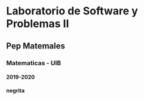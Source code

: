 # Laboratorio de Software y Problemas II
## Pep Matemales
### Matematicas - UIB
#### 2019-2020

**negrita**
